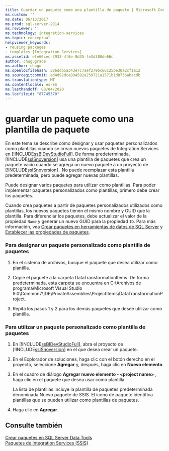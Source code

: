 ```yaml
---
title: Guardar un paquete como una plantilla de paquete | Microsoft Docs
ms.custom: ''
ms.date: 06/13/2017
ms.prod: sql-server-2014
ms.reviewer: ''
ms.technology: integration-services
ms.topic: conceptual
helpviewer_keywords:
- reusing packages
- templates [Integration Services]
ms.assetid: efe66cec-3933-4f6e-8d35-fe3d300de66c
author: chugugrace
ms.author: chugu
ms.openlocfilehash: 30bddb5a343e7c7aef279bc66c25be30a2cf1a12
ms.sourcegitcommit: ad4d92dce894592a259721a1571b1d8736abacdb
ms.translationtype: MT
ms.contentlocale: es-ES
ms.lasthandoff: 08/04/2020
ms.locfileid: "87745370"
---
```

# <a name="save-a-package-as-a-package-template"></a>guardar un paquete como una plantilla de paquete
  En este tema se describe cómo designar y usar paquetes personalizados como plantillas cuando se crean nuevos paquetes de Integration Services en [!INCLUDE[ssBIDevStudioFull](../includes/ssbidevstudiofull-md.md)]. De forma predeterminada, [!INCLUDE[ssISnoversion](../includes/ssisnoversion-md.md)] usa una plantilla de paquetes que crea un paquete vacío cuando se agrega un nuevo paquete a un proyecto de [!INCLUDE[ssISnoversion](../includes/ssisnoversion-md.md)] . No puede reemplazar esta plantilla predeterminada, pero puede agregar nuevas plantillas.  
  
 Puede designar varios paquetes para utilizar como plantillas. Para poder implementar paquetes personalizados como plantillas, primero debe crear los paquetes.  
  
 Cuando crea paquetes a partir de paquetes personalizados utilizados como plantillas, los nuevos paquetes tienen el mismo nombre y GUID que la plantilla. Para diferenciar los paquetes, debe actualizar el valor de la propiedad `Name` y generar un nuevo GUID para la propiedad `ID`. Para más información, vea [Crear paquetes en herramientas de datos de SQL Server](create-packages-in-sql-server-data-tools.md) y [Establecer las propiedades de paquetes](set-package-properties.md).  
  
### <a name="to-designate-a-custom-package-as-a-package-template"></a>Para designar un paquete personalizado como plantilla de paquetes  
  
1.  En el sistema de archivos, busque el paquete que desea utilizar como plantilla.  
  
2.  Copie el paquete a la carpeta DataTransformationItems. De forma predeterminada, esta carpeta se encuentra en C:\Archivos de programa\Microsoft Visual Studio 9.0\Common7\IDE\PrivateAssemblies\ProjectItems\DataTransformationProject.  
  
3.  Repita los pasos 1 y 2 para los demás paquetes que desee utilizar como plantilla.  
  
### <a name="to-use-a-custom-package-as-a-package-template"></a>Para utilizar un paquete personalizado como plantilla de paquetes  
  
1.  En [!INCLUDE[ssBIDevStudioFull](../includes/ssbidevstudiofull-md.md)], abra el proyecto de [!INCLUDE[ssISnoversion](../includes/ssisnoversion-md.md)] en el que desea crear un paquete.  
  
2.  En el Explorador de soluciones, haga clic con el botón derecho en el proyecto, seleccione **Agregar** y, después, haga clic en **Nuevo elemento**.  
  
3.  En el cuadro de diálogo **Agregar nuevo elemento - \<project name>** , haga clic en el paquete que desea usar como plantilla.  
  
     La lista de plantillas incluye la plantilla de paquetes predeterminada denominada Nuevo paquete de SSIS. El icono de paquete identifica plantillas que se pueden utilizar como plantillas de paquetes.  
  
4.  Haga clic en **Agregar**.  
  
## <a name="see-also"></a>Consulte también  
 [Crear paquetes en SQL Server Data Tools](create-packages-in-sql-server-data-tools.md)   
 [Paquetes de Integration Services &#40;SSIS&#41;](../../2014/integration-services/integration-services-ssis-packages.md)  
  
  
